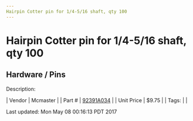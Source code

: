 ```yaml
---
Hairpin Cotter pin for 1/4-5/16 shaft, qty 100
---
```

# Hairpin Cotter pin for 1/4-5/16 shaft, qty 100
## Hardware / Pins
Description: 	 

| Vendor | Mcmaster | 
| Part # | [92391A034](https://www.mcmaster.com/#92391A034) | 
| Unit Price | $9.75 | 
| Tags: |  | 

Last updated: Mon May 08 00:16:13 PDT 2017
